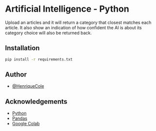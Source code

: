 # Artificial Intelligence - Python

Upload an articles and it will return a category that closest matches each article.
It also show an indication of how confident the AI is about its category choice will also be returned back.

## Installation

```bash
pip install -r requirements.txt
```

## Author

- [@HenriqueCole](https://www.github.com/HenriqueCole)

## Acknowledgements

- [Python](https://www.python.org/)
- [Pandas](https://pandas.pydata.org/)
- [Google Colab](https://colab.research.google.com/)
